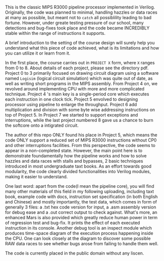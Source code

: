 This is the classic MIPS R3000 pipeline processor implemented in
Verilog. Originally, the code was planned to minimal, handling
hazzles or data races at many as possible, but meant not to `catch`
all possiblility leading to bad fortune. However, under greate testing
pressure of our school, many detections and bug-fixes took place and
the code became INCREDIBLY stable within the range of instructions it
supports. 

A brief introduction to the setting of the course design will surely
help you understand what this piece of code achieved, what is its 
limitations and how you can utilize it or learn from it.

In the first place, the course carries out in `PROJECT X` form, where
`X` ranges from 0 to 8. About details of each project, please see the 
directory pdf. Project 0 to 3 primarily focused on drawing circuit 
diagram using a software named `Logisim` (logical circuit simulation)
which was quite out of date, as well as writing short programs in the
MIPS assembly. From Project 4 on, we revolved around implementing CPU 
with more and more complicated technique. Project 4 's main key is a
single-period core which executes each instruction in one clock tick.
Project 5 envolved to designing processor using pipeline to enlarge the 
throughput. Project 6 add multiplication and division with some byte
wise addressing instructions on top of Project 5. In Project 7 we started
to support exceptions and interruptions, while the last project numbered 8
gave us a chance to burn the softcore onto a intigrated circuit.

The author of this repo ONLY found his place in Project 5, which means the
code ONLY support a reduced set of MIPS R3000 instructions without CP0 and
other interruptions facilities. From this perspective, the code seems to
appear in a non-completed state. However, the main point here is to demonstrate
foundamentally how the pipeline works and how to solve hazzles and data races
with stalls and bypasses, 2 basic techniques introduced in most undergraduate
taxt books. As an effort towards good modularity, the code clearly divided
functionalities into Verilog modules, making it easier to understand.

One last word: apart from the code(I mean the pipeline core), you will find
many other materials of this field in my following uploading, including taxt
book, example code with docs, instruction set specification (in both English
and Chinese) and mostly importantly, the test data, which comes in form of
generally 3 files: a .txt hex code version for input, a .asm assembly version for
debug ease and a .out correct output to check against. What's more, an enhanced
Mars is also provided which greatly reduce human power in term of regression 
test and bug-fix. It prints the effect of each executed instruction in its
console. Another debug tool is an inspect module which produces time-space
diagram of the execution process happening inside the CPU. One can look closely
at the diagram to discover some possible RAW data races to see whether bugs
arose from failing to handle them well.

The code is currently placed in the public domain without any liscen.

